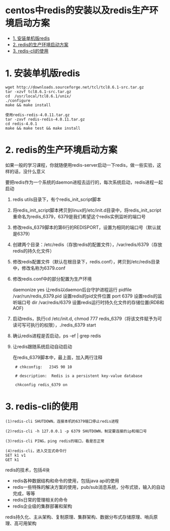 # centos中redis的安装以及redis生产环境启动方案
<!-- MarkdownTOC -->
- [1. 安装单机版redis](#1-安装单机版redis)
- [2. redis的生产环境启动方案](#2-redis的生产环境启动方案)
- [3. redis-cli的使用](#3-redis-cli的使用)
<!-- /MarkdownTOC -->

# 1. 安装单机版redis
    wget http://downloads.sourceforge.net/tcl/tcl8.6.1-src.tar.gz
    tar -xzvf tcl8.6.1-src.tar.gz
    cd  /usr/local/tcl8.6.1/unix/
    ./configure  
    make && make install
    
    使用redis-redis-4.0.11.tar.gz
    tar -zxvf redis-redis-4.0.11.tar.gz
    cd redis-4.0.1
    make && make test && make install
 
# 2. redis的生产环境启动方案

如果一般的学习课程，你就随便用redis-server启动一下redis，做一些实验，这样的话，没什么意义

要把redis作为一个系统的daemon进程去运行的，每次系统启动，redis进程一起启动

 1. redis utils目录下，有个redis_init_script脚本
 2. 将redis_init_script脚本拷贝到linux的/etc/init.d目录中，将redis_init_script重命名为redis_6379，6379是我们希望这个redis实例监听的端口号
 3. 修改redis_6379脚本的第6行的REDISPORT，设置为相同的端口号（默认就是6379）
 4. 创建两个目录：/etc/redis（存放redis的配置文件），/var/redis/6379（存放redis的持久化文件）
 5. 修改redis配置文件（默认在根目录下，redis.conf），拷贝到/etc/redis目录中，修改名称为6379.conf

6. 修改redis.conf中的部分配置为生产环境


    daemonize	yes		让redis以daemon后台守护进程运行
    pidfile		/var/run/redis_6379.pid 	设置redis的pid文件位置
    port		6379						设置redis的监听端口号
    dir 		/var/redis/6379		设置redis运行时持久化文件的存储位置(RDB和AOF)

7. 启动redis，执行cd /etc/init.d, chmod 777 redis_6379（将该文件赋予为可读可写可执行的权限），./redis_6379 start

8. 确认redis进程是否启动，ps -ef | grep redis

9. 让redis跟随系统启动自动启动


    在redis_6379脚本中，最上面，加入两行注释

        # chkconfig:   2345 90 10

        # description:  Redis is a persistent key-value database

        chkconfig redis_6379 on


# 3. redis-cli的使用

    (1)redis-cli SHUTDOWN，连接本机的6379端口停止redis进程
    
    (2)redis-cli -h 127.0.0.1 -p 6379 SHUTDOWN，制定要连接的ip和端口号
    
    (3)redis-cli PING，ping redis的端口，看是否正常
    
    (4)redis-cli，进入交互式命令行
    SET k1 v1
    GET k1

redis的技术，包括4块

- redis各种数据结构和命令的使用，包括java api的使用
- redis一些特殊的解决方案的使用，pub/sub消息系统，分布式锁，输入的自动完成，等等
- redis日常的管理相关的命令
- redis企业级的集群部署和架构

redis持久化、主从架构、复制原理、集群架构、数据分布式存储原理、哨兵原理、高可用架构
